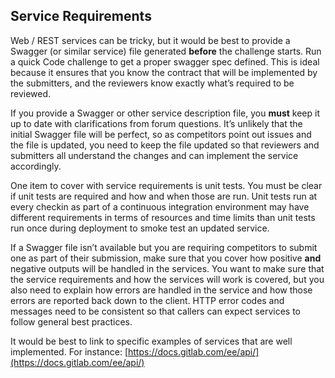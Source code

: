 ## Service Requirements
Web / REST services can be tricky, but it would be best to provide a Swagger (or similar service) file generated **before** the challenge starts. Run a quick Code challenge to get a proper swagger spec defined.  This is ideal because it ensures that you know the contract that will be implemented by the submitters, and the reviewers know exactly what’s required to be reviewed.

If you provide a Swagger or other service description file, you **must** keep it up to date with clarifications from forum questions.  It’s unlikely that the initial Swagger file will be perfect, so as competitors point out issues and the file is updated, you need to keep the file updated so that reviewers and submitters all understand the changes and can implement the service accordingly.

One item to cover with service requirements is unit tests.  You must be clear if unit tests are required and how and when those are run.  Unit tests run at every checkin as part of a continuous integration environment may have different requirements in terms of resources and time limits than unit tests run once during deployment to smoke test an updated service.

If a Swagger file isn’t available but you are requiring competitors to submit one as part of their submission, make sure that you cover how positive **and** negative outputs will be handled in the services.  You want to make sure that the service requirements and how the services will work is covered, but you also need to explain how errors are handled in the service and how those errors are reported back down to the client.  HTTP error codes and messages need to be consistent so that callers can expect services to follow general best practices.  

It would be best to link to specific examples of services that are well implemented.  For instance:  [https://docs.gitlab.com/ee/api/](https://docs.gitlab.com/ee/api/)  